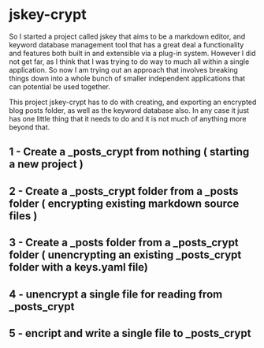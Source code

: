 # jskey-crypt

So I started a project called jskey that aims to be a markdown editor, and keyword database management tool that has a great deal a functionality and features both built in and extensible via a plug-in system. However I did not get far, as I think that I was trying to do way to much all within a single application. So now I am trying out an approach that involves breaking things down into a whole bunch of smaller independent applications that can potential be used together.

This project jskey-crypt has to do with creating, and exporting an encrypted blog posts folder, as well as the keyword database also. In any case it just has one little thing that it needs to do and it is not much of anything more beyond that.

## 1 - Create a _posts_crypt from nothing ( starting a new project )

## 2 - Create a _posts_crypt folder from a _posts folder ( encrypting existing markdown source files )

## 3 - Create a _posts folder from a _posts_crypt folder ( unencrypting an existing _posts_crypt folder with a keys.yaml file)

## 4 - unencrypt a single file for reading from _posts_crypt

## 5 - encript and write a single file to _posts_crypt
